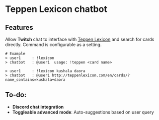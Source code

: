 # Teppen Lexicon chatbot

## Features

Allow **Twitch** chat to interface with [Teppen Lexicon](http://teppenlexicon.com) and search for cards directly. Command is configurable as a setting.

```
# Example
> user1     : !lexicon
> chatbot   : @user1  usage: !teppen <card name>

> user1     : !lexicon kushala daora
> chatbot   : @user1 http://teppenlexicon.com/en/cards/?name_contains=kushala+daora
```

## To-do:

- **Discord chat integration**
- **Toggleable advanced mode**: Auto-suggestions based on user query
